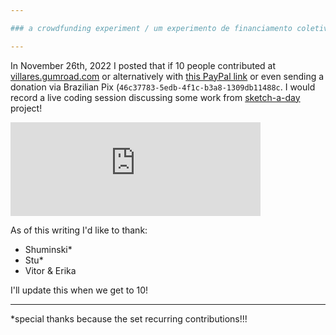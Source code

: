 ```yaml
---

### a crowdfunding experiment / um experimento de financiamento coletivo

---
```


In November 26th, 2022 I posted that if 10 people contributed at [villares.gumroad.com](https://villares.gumroad.com) or alternatively with [this PayPal link](https://www.paypal.com/cgi-bin/webscr?cmd=_s-xclick&hosted_button_id=HCGAKACDMVNV2) or even sending a donation via Brazilian Pix (`46c37783-5edb-4f1c-b3a8-1309db11488c`. I would record a live coding session discussing some work from [sketch-a-day](https://abav.lugaralgum.com/sketch-a-day/) project!

<iframe src="https://mastodon.social/@villares/109410154364261178/embed" class="mastodon-embed" style="max-width: 100%; border: 0" width="400" allowfullscreen="allowfullscreen"></iframe><script src="https://static-cdn.mastodon.social/embed.js" async="async"></script>


As of this writing I'd like to thank:
- Shuminski*
- Stu*
- Vitor & Erika 

I'll update this when we get to 10!

---
*special thanks because the set recurring contributions!!!


